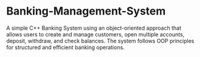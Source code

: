 # Banking-Management-System
A simple C++ Banking System using an object-oriented approach that allows users to create and manage customers, open multiple accounts, deposit, withdraw, and check balances. The system follows OOP principles for structured and efficient banking operations.
